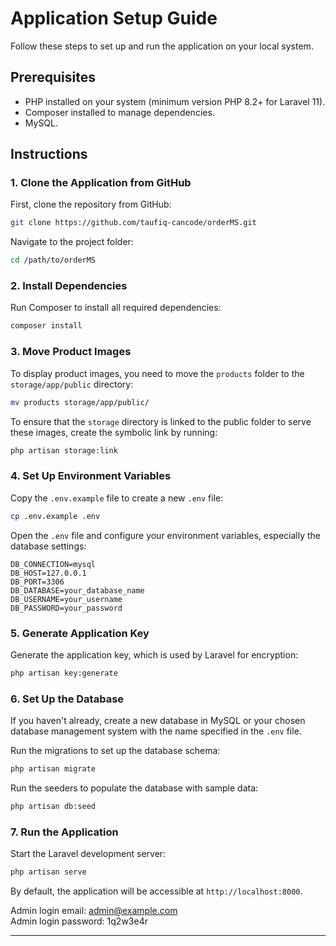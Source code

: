 # Application Setup Guide

Follow these steps to set up and run the application on your local system.

## Prerequisites

- PHP installed on your system (minimum version PHP 8.2+ for Laravel 11).
- Composer installed to manage dependencies.
- MySQL.

## Instructions

### 1. Clone the Application from GitHub

First, clone the repository from GitHub:

```bash
git clone https://github.com/taufiq-cancode/orderMS.git
```

Navigate to the project folder:

```bash
cd /path/to/orderMS
```

### 2. Install Dependencies

Run Composer to install all required dependencies:

```bash
composer install
```

### 3. Move Product Images

To display product images, you need to move the `products` folder to the `storage/app/public` directory:

```bash
mv products storage/app/public/
```

To ensure that the `storage` directory is linked to the public folder to serve these images, create the symbolic link by running:

```bash
php artisan storage:link
```

### 4. Set Up Environment Variables

Copy the `.env.example` file to create a new `.env` file:

```bash
cp .env.example .env
```

Open the `.env` file and configure your environment variables, especially the database settings:

```dotenv
DB_CONNECTION=mysql
DB_HOST=127.0.0.1
DB_PORT=3306
DB_DATABASE=your_database_name
DB_USERNAME=your_username
DB_PASSWORD=your_password
```

### 5. Generate Application Key

Generate the application key, which is used by Laravel for encryption:

```bash
php artisan key:generate
```

### 6. Set Up the Database

If you haven't already, create a new database in MySQL or your chosen database management system with the name specified in the `.env` file.

Run the migrations to set up the database schema:

```bash
php artisan migrate
```

Run the seeders to populate the database with sample data:

```bash
php artisan db:seed
```

### 7. Run the Application

Start the Laravel development server:

```bash
php artisan serve
```

By default, the application will be accessible at `http://localhost:8000`.

Admin login email: admin@example.com  
Admin login password: 1q2w3e4r

---